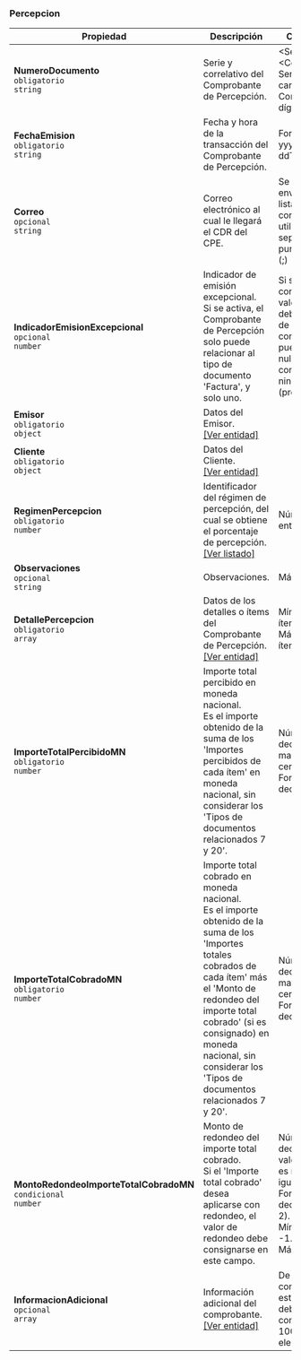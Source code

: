 ### Percepcion

| **Propiedad** | **Descripción** | **Condición** |
| --- | --- | --- |
| **NumeroDocumento**  <br>`obligatorio`  <br>`string` | Serie y correlativo del Comprobante de Percepción. | \<Serie>-\<Correlativo>.  <br>Serie: 4 caracteres.  <br>Correlativo: 8 dígitos.  <br> |
| **FechaEmision**  <br>`obligatorio`  <br>`string` | Fecha y hora de la transacción del Comprobante de Percepción. | Formato: yyyy-MM-ddTHHmmss. |
| **Correo**  <br>`opcional`  <br>`string` | Correo electrónico al cual le llegará el CDR del CPE. | Se puede enviar una lista de correos utilizando el separador punto y coma (\;) |
| **IndicadorEmisionExcepcional**  <br>`opcional`  <br>`number` | Indicador de emisión excepcional.  <br>Si se activa, el Comprobante de Percepción solo puede relacionar al tipo de documento 'Factura', y solo uno. | Si se consigna un valor, este debe ser 1; de lo contrario, puede ser 0, null o no consignar ninguna línea (propiedad). |
| **Emisor**  <br>`obligatorio`  <br>`object` | Datos del Emisor.  <br>[[Ver entidad]](../Entidad/Emisor2.md) |  |
| **Cliente**  <br>`obligatorio`  <br>`object` | Datos del Cliente.  <br>[[Ver entidad]](../Entidad/Cliente.md) |  |
| **RegimenPercepcion**  <br>`obligatorio`  <br>`number` | Identificador del régimen de percepción, del cual se obtiene el porcentaje de percepción.  <br>[[Ver listado]](../Listado/RegimenPercepcion.md) | Número entero. |
| **Observaciones**  <br>`opcional`  <br>`string` | Observaciones. | Máximo:  |
| **DetallePercepcion**  <br>`obligatorio`  <br>`array` | Datos de los detalles o ítems del Comprobante de Percepción.  <br>[[Ver entidad]](../EntidadPercepcion/PercepcionDetalle.md) | Mínimo de ítems: 1.  <br>Máximo de ítems: 100. |
| **ImporteTotalPercibidoMN**  <br>`obligatorio`  <br>`number` | Importe total percibido en moneda nacional.  <br>Es el importe obtenido de la suma de los 'Importes percibidos de cada ítem' en moneda nacional, sin considerar los 'Tipos de documentos relacionados 7 y 20'. | Número decimal mayor que cero.  <br>Formato: decimal(14,2) |
| **ImporteTotalCobradoMN**  <br>`obligatorio`  <br>`number` | Importe total cobrado en moneda nacional.  <br>Es el importe obtenido de la suma de los 'Importes totales cobrados de cada ítem' más el 'Monto de redondeo del importe total cobrado' (si es consignado) en moneda nacional, sin considerar los 'Tipos de documentos relacionados 7 y 20'. | Número decimal mayor que cero.  <br>Formato: decimal(14,2) |
| **MontoRedondeoImporteTotalCobradoMN**  <br>`condicional`  <br>`number` | Monto de redondeo del importe total cobrado.  <br>Si el 'Importe total cobrado' desea aplicarse con redondeo, el valor de redondeo debe consignarse en este campo. | Número decimal, cuyo valor absoluto es menor o igual que 1.  <br>Formato: decimal(14, 2).  <br>Mínimo: -1.00  <br>Máximo: 1.00 |
| **InformacionAdicional**  <br>`opcional`  <br>`array` |  Información adicional del comprobante.  <br>[[Ver entidad]](../Entidad/InformacionAdicional.md) | De consignarse esta sección, debe tener como máximo 100 elementos. |
